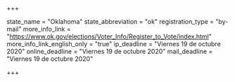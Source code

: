 +++

state_name = "Oklahoma"
state_abbreviation = "ok"
registration_type = "by-mail"
more_info_link = "https://www.ok.gov/elections/Voter_Info/Register_to_Vote/index.html"
more_info_link_english_only = "true"
ip_deadline = "Viernes 19 de octubre 2020"
online_deadline = "Viernes 19 de octubre 2020"
mail_deadline = "Viernes 19 de octubre 2020"

+++